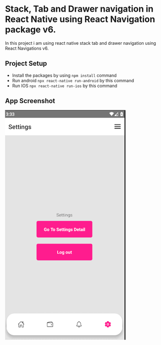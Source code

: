 # Stack, Tab and Drawer navigation in React Native using React Navigation package v6.

In this project i am using react native stack tab and drawer navigation using React Navigations v6.

## Project Setup
- Install the packages by using `npm install` command
- Run android `npx react-native run-android` by this command
- Run IOS `npx react-native run-ios` by this command

## App Screenshot
![React Native All Type Navigation](./screenshot.gif)
